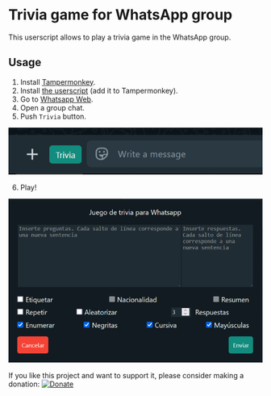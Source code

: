 # Trivia game for WhatsApp group

This userscript allows to play a trivia game in the WhatsApp group.

## Usage

1. Install [Tampermonkey](https://www.tampermonkey.net/).
3. Install [the userscript](https://raw.githubusercontent.com/GiovJ-97/Whatsapp-trivia-script/main/src/main.user.js) (add it to Tampermonkey).
4. Go to [Whatsapp Web](https://web.whatsapp.com/).
5. Open a group chat.
6. Push `Trivia` button.

![Trivia game for WhatsApp group](misc/button.png)

6. Play!

![Trivia game for WhatsApp group](misc/ui.png)

If you like this project and want to support it, please consider making a donation:
[![Donate](https://raw.githubusercontent.com/stefan-niedermann/paypal-donate-button/master/paypal-donate-button.png)](https://paypal.me/DrSigilo?country.x=MX&locale.x=es_XC)


